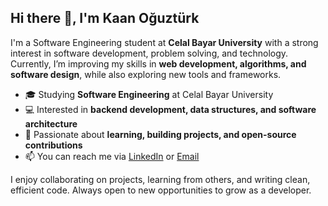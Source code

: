 ## Hi there 👋, I'm Kaan Oğuztürk  

I'm a Software Engineering student at **Celal Bayar University** with a strong interest in software development, problem solving, and technology.  
Currently, I’m improving my skills in **web development, algorithms, and software design**, while also exploring new tools and frameworks.  

- 🎓 Studying **Software Engineering** at Celal Bayar University  
- 💻 Interested in **backend development, data structures, and software architecture**  
- 🚀 Passionate about **learning, building projects, and open-source contributions**  
- 📫 You can reach me via [LinkedIn](#https://www.linkedin.com/in/kaan-oguzturk-a41757383/) or [Email](#kaantr.oguzturk@gmail.com)  

I enjoy collaborating on projects, learning from others, and writing clean, efficient code. Always open to new opportunities to grow as a developer.  
